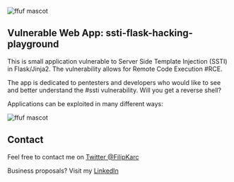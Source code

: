 ![ffuf mascot](_img/screen1.jpg)

## Vulnerable Web App: ssti-flask-hacking-playground 

This is small application vulnerable to Server Side Template Injection (SSTI) in Flask/Jinja2. The vulnerability allows for 
Remote Code Execution #RCE. 

The app is dedicated to pentesters and developers who would like to see and better understand the #ssti vulnerability. Will 
you get a reverse shell?

Applications can be exploited in many different ways:

![ffuf mascot](_img/screen2.jpg)

## Contact

Feel free to contact me on [Twitter @FilipKarc](https://twitter.com/FilipKarc)

Business proposals? Visit my [LinkedIn](https://www.linkedin.com/in/filip-karczewski/)


  
